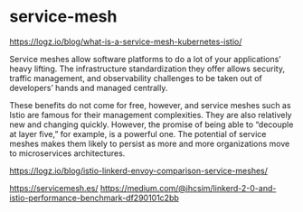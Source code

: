 # service-mesh

https://logz.io/blog/what-is-a-service-mesh-kubernetes-istio/

Service meshes allow software platforms to do a lot of your applications’ heavy lifting. The infrastructure 
standardization they offer allows security, traffic management, and observability challenges to be taken out
of developers’ hands and managed centrally.

These benefits do not come for free, however, and service meshes such as Istio are famous for their management
complexities. They are also relatively new and changing quickly. However, the promise of being able to “decouple
at layer five,” for example, is a powerful one. The potential of service meshes makes them likely to persist as
more and more organizations move to microservices architectures.

https://logz.io/blog/istio-linkerd-envoy-comparison-service-meshes/

https://servicemesh.es/
https://medium.com/@ihcsim/linkerd-2-0-and-istio-performance-benchmark-df290101c2bb
